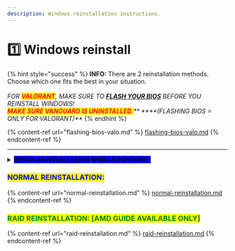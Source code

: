 ```yaml
---
description: Windows reinstallation instructions.
---
```


# 1️⃣ Windows reinstall

{% hint style="success" %}
**INFO:** There are 2 reinstallation methods. Choose which one fits the best in your situation.\
\
_FOR <mark style="color:red;">**VALORANT**</mark>, MAKE SURE TO_ [_**FLASH YOUR BIOS**_](flashing-bios-valo.md) _BEFORE YOU REINSTALL WINDOWS!_ \
_<mark style="color:red;">**MAKE SURE VANGUARD IS UNINSTALLED.**</mark>** ****(FLASHING BIOS = ONLY FOR VALORANT)**_
{% endhint %}

{% content-ref url="flashing-bios-valo.md" %}
[flashing-bios-valo.md](flashing-bios-valo.md)
{% endcontent-ref %}

***

<details>

<summary><mark style="background-color:blue;"><strong>WHICH REINSTALLATION SHOULD I CHOOSE?</strong></mark></summary>

\
<mark style="color:green;">**FORTNITE:**</mark>\
Make sure to use [Normal Reinstallation.](normal-reinstallation.md) | <mark style="color:red;">**HWID Banned 3+ times**</mark> on the same PC? Then make sure to use the method [RAID Reinstallation.](./#raid-reinstallation-amd-only)\
\
<mark style="color:orange;">**RUST/APEX + OTHER EAC/BE GAMES:**</mark>\
make sure to use the method [RAID Reinstallation.](./#raid-reinstallation-amd-only)\
\
<mark style="color:red;">**VALORANT**</mark><mark style="color:red;">:</mark>\
Make sure to use [Normal Reinstallation.](normal-reinstallation.md) | <mark style="color:red;">**HWID Banned 2+ times**</mark> on the same PC? Then make sure to use the method [RAID Reinstallation.](./#raid-reinstallation-amd-only)\
\
<mark style="color:purple;">**COD SERIES:**</mark>\
make sure to use the method [RAID Reinstallation.](./#raid-reinstallation-amd-only)\
\
Please note that our RAID Reinstallation guides/videos are for **AMD ONLY**. If You're on Intel and RAID is required for ur spoof, please continue with "Normal Reinstallation" and reach out to our support team to make us aware of the situation.\
\
**In case u know how to RAID on Intel, please do so.**

</details>

### <mark style="color:blue;">NORMAL REINSTALLATION:</mark>

{% content-ref url="normal-reinstallation.md" %}
[normal-reinstallation.md](normal-reinstallation.md)
{% endcontent-ref %}

### <mark style="color:green;">RAID REINSTALLATION: \[AMD GUIDE AVAILABLE ONLY]</mark>

{% content-ref url="raid-reinstallation.md" %}
[raid-reinstallation.md](raid-reinstallation.md)
{% endcontent-ref %}
